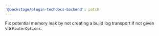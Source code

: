 ```yaml
---
'@backstage/plugin-techdocs-backend': patch
---
```


Fix potential memory leak by not creating a build log transport if not given via `RouterOptions`.
